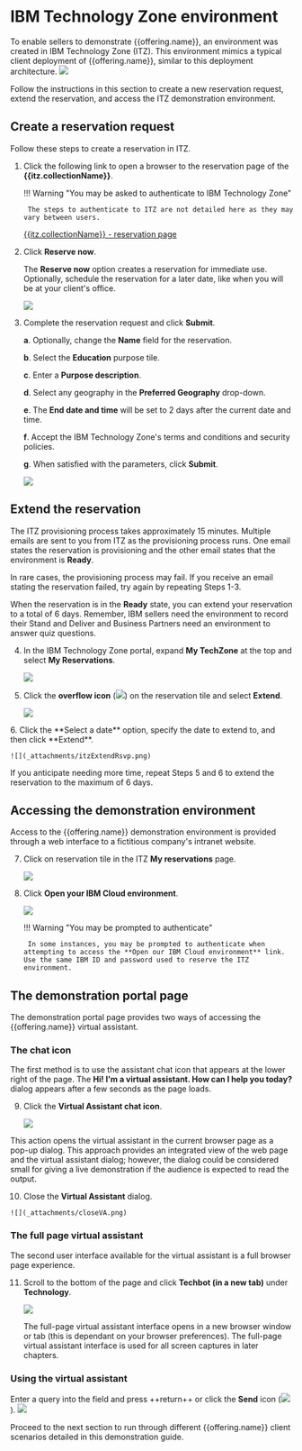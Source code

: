 # IBM Technology Zone environment
To enable sellers to demonstrate {{offering.name}}, an environment was created in IBM Technology Zone (ITZ). This environment mimics a typical client deployment of {{offering.name}}, similar to this deployment architecture.
    ![](_attachments/architectureV2.png)

Follow the instructions in this section to create a new reservation request, extend the reservation, and access the ITZ demonstration environment.

## Create a reservation request
Follow these steps to create a reservation in ITZ.

1. Click the following link to open a browser to the reservation page of the **{{itz.collectionName}}**.

    !!! Warning "You may be asked to authenticate to IBM Technology Zone"

        The steps to authenticate to ITZ are not detailed here as they may vary between users.

    <a href="{{itz.environment}}" target="_blank">{{itz.collectionName}} - reservation page</a>

2. Click **Reserve now**.

    The **Reserve now** option creates a reservation for immediate use. Optionally, schedule the reservation for a later date, like when you will be at your client's office.

    ![](_attachments/itzRSVPReserveNow.png)

3. Complete the reservation request and click **Submit**.

    **a**. Optionally, change the **Name** field for the reservation.

    **b**. Select the **Education** purpose tile.

    **c**. Enter a **Purpose description**.

    **d**. Select any geography in the **Preferred Geography** drop-down.

    **e**. The **End date and time** will be set to 2 days after the current date and time.

    **f**. Accept the IBM Technology Zone's terms and conditions and security policies.

    **g**. When satisfied with the parameters, click **Submit**.

    ![](_attachments/itzRSVPReservationPage.png)

<div style="page-break-after: always;"></div>

## Extend the reservation
The ITZ provisioning process takes approximately 15 minutes. Multiple emails are sent to you from ITZ as the provisioning process runs. One email states the reservation is provisioning and the other email states that the environment is **Ready**. 

In rare cases, the provisioning process may fail. If you receive an email stating the reservation failed, try again by repeating Steps 1-3.

When the reservation is in the **Ready** state, you can extend your reservation to a total of 6 days. Remember, IBM sellers need the environment to record their Stand and Deliver and Business Partners need an environment to answer quiz questions.

4. In the IBM Technology Zone portal, expand **My TechZone** at the top and select **My Reservations**.

    ![](_attachments/itzMyReservations.png)

5. Click the **overflow icon** (![](_attachments/overflowIcon.png)) on the reservation tile and select **Extend**.

    ![](_attachments/itzExtendMenu.png)
<div style="page-break-after: always;"></div>
6. Click the **Select a date** option, specify the date to extend to, and then click **Extend**.

    ![](_attachments/itzExtendRsvp.png)

If you anticipate needing more time, repeat Steps 5 and 6 to extend the reservation to the maximum of 6 days.

## Accessing the demonstration environment
Access to the {{offering.name}} demonstration environment is provided through a web interface to a fictitious company's intranet website.

7. Click on reservation tile in the ITZ **My reservations** page.

    ![](_attachments/itzRSVPTile.png)

8. Click **Open your IBM Cloud environment**.

    ![](_attachments/itzRSVPOpenEnvironment.png)

    !!! Warning "You may be prompted to authenticate"

        In some instances, you may be prompted to authenticate when attempting to access the **Open our IBM Cloud environment** link. Use the same IBM ID and password used to reserve the ITZ environment.
<div style="page-break-after: always;"></div>
        
## The demonstration portal page
The demonstration portal page provides two ways of accessing the {{offering.name}} virtual assistant. 

### The chat icon
The first method is to use the assistant chat icon that appears at the lower right of the page. The **Hi! I'm a virtual assistant. How can I help you today?** dialog appears after a few seconds as the page loads.

9. Click the **Virtual Assistant chat icon**.

    ![](_attachments/chatIcon.png)

This action opens the virtual assistant in the current browser page as a pop-up dialog. This approach provides an integrated view of the web page and the virtual assistant dialog; however, the dialog could be considered small for giving a live demonstration if the audience is expected to read the output.
<div style="page-break-after: always;"></div>

10.  Close the **Virtual Assistant** dialog.

    ![](_attachments/closeVA.png)

<div style="page-break-after: always;"></div>

### The full page virtual assistant
The second user interface available for the virtual assistant is a full browser page experience.

11. Scroll to the bottom of the page and click **Techbot (in a new tab)** under **Technology**.

    ![](_attachments/techBotFS.png)

    The full-page virtual assistant interface opens in a new browser window or tab (this is dependant on your browser preferences). The full-page virtual assistant interface is used for all screen captures in later chapters.
<div style="page-break-after: always;"></div>

### Using the virtual assistant
Enter a query into the field and press ++return++ or click the **Send** icon (![](_attachments/sendIcon.png)).
    ![](_attachments/enterQuery.png)

Proceed to the next section to run through different {{offering.name}} client scenarios detailed in this demonstration guide.